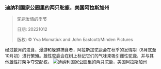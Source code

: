 ### 迪纳利国家公园里的两只驼鹿，美国阿拉斯加州
> 驼鹿发情的季节> > 日期: 20221012> > 版权: © Yva Momatiuk and John Eastcott/Minden Pictures
   
 经过数月的进食、漫游和躲避捕食者，阿拉斯加驼鹿会在秋季的发情期（8月底至10月初）进行繁殖。雄性驼鹿会在树上标记它们的气味来吸引雌性驼鹿，并与其他雄性打架争夺交配权。
![迪纳利国家公园里的两只驼鹿，美国阿拉斯加州](https://s.cn.bing.net/th?id=OHR.AlaskaMoose_ZH-CN9148253690_1920x1080.jpg&rf=LaDigue_1920x1080.jpg)